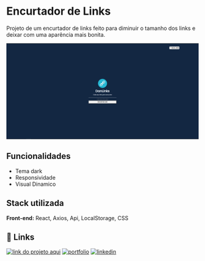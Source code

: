 # Encurtador de Links
Projeto de um encurtador de links feito para diminuir o tamanho dos links e deixar com uma aparência mais bonita.

<img src="/public/url.png" alt="url">

## Funcionalidades

- Tema dark
- Responsividade
- Visual Dinamico

## Stack utilizada

**Front-end:** React, Axios, Api, LocalStorage, CSS

## 🔗 Links
[![link do projeto aqui](https://img.shields.io/badge/my_portfolio-000?style=for-the-badge&logo=ko-fi&logoColor=white)](https://daniloramosbr.github.io/portfolio/)
[![portfolio](https://img.shields.io/badge/my_portfolio-000?style=for-the-badge&logo=ko-fi&logoColor=white)](https://daniloramosbr.github.io/portfolio/)
[![linkedin](https://img.shields.io/badge/linkedin-0A66C2?style=for-the-badge&logo=linkedin&logoColor=white)](https://www.linkedin.com/in/daniloramosbr)

